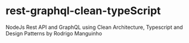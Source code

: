 # rest-graphql-clean-typeScript
NodeJs Rest API and GraphQL using Clean Architecture, Typescript and Design Patterns by Rodrigo Manguinho
